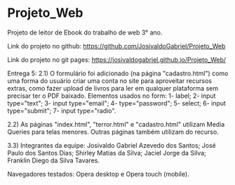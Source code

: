 # Projeto_Web
Projeto de leitor de Ebook do trabalho de web 3° ano.

Link do projeto no github: https://github.com/JosivaldoGabriel/Projeto_Web

Link do projeto no git pages: https://josivaldogabriel.github.io/Projeto_Web/

Entrega 5:
2.1) O formulário foi adicionado (na página "cadastro.html") como uma forma do usuário criar uma conta no site para aproveitar recursos extras, como fazer upload de livros para ler em qualquer plataforma sem precisar ter o PDF baixado.
Elementos usados no form:
1- label; 2- input type="text"; 3- input type="email"; 4- type="password"; 5- select; 6- input type="submit"; 7- input type="radio".

2.2) As páginas "index.html", "terror.html" e "cadastro.html" utilizam Media Queries para telas menores. Outras páginas também utilizam do recurso.

3.3) Integrantes da equipe: Josivaldo Gabriel Azevedo dos Santos; José Paulo dos Santos Dias; Shirley Matias da Silva; Jaciel Jorge da Silva; Franklin Diego da Silva Tavares.


Navegadores testados: Opera desktop e Opera touch (mobile).